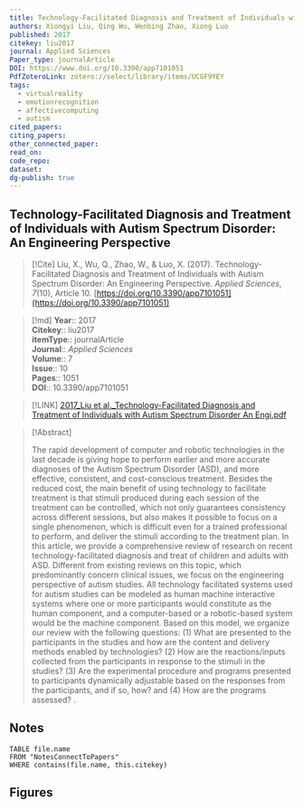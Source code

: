 ```yaml
---
title: Technology-Facilitated Diagnosis and Treatment of Individuals with Autism Spectrum Disorder An Engineering Perspective
authors: Xiongyi Liu, Qing Wu, Wenbing Zhao, Xiong Luo
published: 2017
citekey: liu2017
journal: Applied Sciences
Paper_type: journalArticle
DOI: https://www.doi.org/10.3390/app7101051
PdfZoteroLink: zotero://select/library/items/UCGF9YEY
tags:
  - virtualreality
  - emotionrecognition
  - affectivecomputing
  - autism
cited_papers: 
citing_papers: 
other_connected_paper: 
read_on: 
code_repo: 
dataset: 
dg-publish: true
---
```


## Technology-Facilitated Diagnosis and Treatment of Individuals with Autism Spectrum Disorder: An Engineering Perspective

> [!Cite]
> Liu, X., Wu, Q., Zhao, W., & Luo, X. (2017). Technology-Facilitated Diagnosis and Treatment of Individuals with Autism Spectrum Disorder: An Engineering Perspective. _Applied Sciences_, _7_(10), Article 10. [https://doi.org/10.3390/app7101051](https://doi.org/10.3390/app7101051)


>[!md]
> **Year**:: 2017   
> **Citekey**:: liu2017  
> **itemType**:: journalArticle  
> **Journal**:: *Applied Sciences*  
> **Volume**:: 7  
> **Issue**:: 10   
> **Pages**:: 1051  
> **DOI**:: 10.3390/app7101051    

> [!LINK] 
> [2017_Liu et al._Technology-Facilitated Diagnosis and Treatment of Individuals with Autism Spectrum Disorder An Engi.pdf](zotero://select/library/items/BY53UY9A)

> [!Abstract]
>
> The rapid development of computer and robotic technologies in the last decade is giving hope to perform earlier and more accurate diagnoses of the Autism Spectrum Disorder (ASD), and more effective, consistent, and cost-conscious treatment. Besides the reduced cost, the main benefit of using technology to facilitate treatment is that stimuli produced during each session of the treatment can be controlled, which not only guarantees consistency across different sessions, but also makes it possible to focus on a single phenomenon, which is difficult even for a trained professional to perform, and deliver the stimuli according to the treatment plan. In this article, we provide a comprehensive review of research on recent technology-facilitated diagnosis and treat of children and adults with ASD. Different from existing reviews on this topic, which predominantly concern clinical issues, we focus on the engineering perspective of autism studies. All technology facilitated systems used for autism studies can be modeled as human machine interactive systems where one or more participants would constitute as the human component, and a computer-based or a robotic-based system would be the machine component. Based on this model, we organize our review with the following questions: (1) What are presented to the participants in the studies and how are the content and delivery methods enabled by technologies? (2) How are the reactions/inputs collected from the participants in response to the stimuli in the studies? (3) Are the experimental procedure and programs presented to participants dynamically adjustable based on the responses from the participants, and if so, how? and (4) How are the programs assessed?
>.
> 


## Notes

```dataview 
TABLE file.name 
FROM "NotesConnectToPapers" 
WHERE contains(file.name, this.citekey)
```


## Figures

